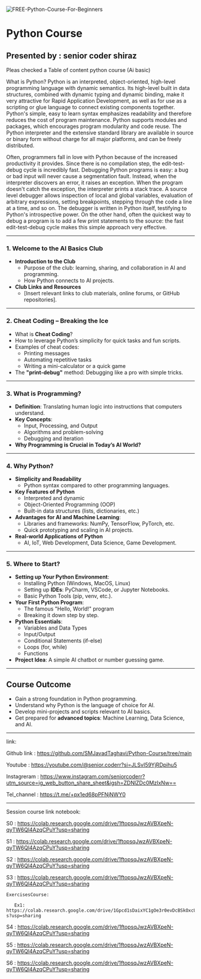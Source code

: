 ![FREE-Python-Course-For-Beginners](https://github.com/user-attachments/assets/e039d929-12eb-41b8-917c-df1fcbaa4a64)

# Python Course
## Presented by : senior coder shiraz
Pleas checked a Table of content python course (Ai basic)

What is Python? 
Python is an interpreted, object-oriented, high-level programming language with dynamic semantics. Its high-level built in data structures, combined with dynamic typing and dynamic binding, make it very attractive for Rapid Application Development, as well as for use as a scripting or glue language to connect existing components together. Python's simple, easy to learn syntax emphasizes readability and therefore reduces the cost of program maintenance. Python supports modules and packages, which encourages program modularity and code reuse. The Python interpreter and the extensive standard library are available in source or binary form without charge for all major platforms, and can be freely distributed.

Often, programmers fall in love with Python because of the increased productivity it provides. Since there is no compilation step, the edit-test-debug cycle is incredibly fast. Debugging Python programs is easy: a bug or bad input will never cause a segmentation fault. Instead, when the interpreter discovers an error, it raises an exception. When the program doesn't catch the exception, the interpreter prints a stack trace. A source level debugger allows inspection of local and global variables, evaluation of arbitrary expressions, setting breakpoints, stepping through the code a line at a time, and so on. The debugger is written in Python itself, testifying to Python's introspective power. On the other hand, often the quickest way to debug a program is to add a few print statements to the source: the fast edit-test-debug cycle makes this simple approach very effective.

---

### **1. Welcome to the AI Basics Club**  
   - **Introduction to the Club**  
     - Purpose of the club: learning, sharing, and collaboration in AI and programming.  
     - How Python connects to AI projects.  
   - **Club Links and Resources**  
     - [Insert relevant links to club materials, online forums, or GitHub repositories].

---

### **2. Cheat Coding – Breaking the Ice**  
   - What is **Cheat Coding**?  
   - How to leverage Python’s simplicity for quick tasks and fun scripts.  
   - Examples of cheat codes:  
     - Printing messages  
     - Automating repetitive tasks  
     - Writing a mini-calculator or a quick game  
   - The **"print-debug"** method: Debugging like a pro with simple tricks.  

---

### **3. What is Programming?**  
   - **Definition**: Translating human logic into instructions that computers understand.  
   - **Key Concepts**:  
     - Input, Processing, and Output  
     - Algorithms and problem-solving  
     - Debugging and iteration  
   - **Why Programming is Crucial in Today’s AI World?**

---

### **4. Why Python?**  
   - **Simplicity and Readability**  
     - Python syntax compared to other programming languages.  
   - **Key Features of Python**  
     - Interpreted and dynamic  
     - Object-Oriented Programming (OOP)  
     - Built-in data structures (lists, dictionaries, etc.)  
   - **Advantages for AI and Machine Learning**:  
     - Libraries and frameworks: NumPy, TensorFlow, PyTorch, etc.  
     - Quick prototyping and scaling in AI projects.  
   - **Real-world Applications of Python**  
     - AI, IoT, Web Development, Data Science, Game Development.

---

### **5. Where to Start?**  
   - **Setting up Your Python Environment**:  
     - Installing Python (Windows, MacOS, Linux)  
     - Setting up **IDEs**: PyCharm, VSCode, or Jupyter Notebooks.  
     - Basic Python Tools (pip, venv, etc.).  
   - **Your First Python Program**:  
     - The famous "Hello, World!" program  
     - Breaking it down step by step.  
   - **Python Essentials**:  
     - Variables and Data Types  
     - Input/Output  
     - Conditional Statements (if-else)  
     - Loops (for, while)  
     - Functions  
   - **Project Idea**: A simple AI chatbot or number guessing game.  

---

## **Course Outcome**  
- Gain a strong foundation in Python programming.  
- Understand why Python is the language of choice for AI.  
- Develop mini-projects and scripts relevant to AI basics.  
- Get prepared for **advanced topics**: Machine Learning, Data Science, and AI.

---
link:

 Github link : https://github.com/SMJavadTaghavi/Python-Course/tree/main
 
 Youtube : https://youtube.com/@senior.coderr?si=JLSvI59YjRDpihu5
 
 Instagreram : https://www.instagram.com/seniorcoderr?utm_source=ig_web_button_share_sheet&igsh=ZDNlZDc0MzIxNw==
 
 Tel_channel : https://t.me/+px1ed68pPFNjNWY0

---

Session course link notebook: 

S0 : https://colab.research.google.com/drive/1ftopsqJwzAVBXpeN-qyTW6Ql4AzqCPuY?usp=sharing

S1 : https://colab.research.google.com/drive/1ftopsqJwzAVBXpeN-qyTW6Ql4AzqCPuY?usp=sharing

S2 : https://colab.research.google.com/drive/1ftopsqJwzAVBXpeN-qyTW6Ql4AzqCPuY?usp=sharing

S3 : https://colab.research.google.com/drive/1ftopsqJwzAVBXpeN-qyTW6Ql4AzqCPuY?usp=sharing

    ExercisesCourse: 

       Ex1: https://colab.research.google.com/drive/1Gpcd1sDaixYC1gOe3r0evDcBSkOxcU-s?usp=sharing

S4 : https://colab.research.google.com/drive/1ftopsqJwzAVBXpeN-qyTW6Ql4AzqCPuY?usp=sharing

S5 : https://colab.research.google.com/drive/1ftopsqJwzAVBXpeN-qyTW6Ql4AzqCPuY?usp=sharing

S6 : https://colab.research.google.com/drive/1ftopsqJwzAVBXpeN-qyTW6Ql4AzqCPuY?usp=sharing
